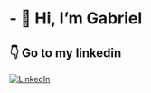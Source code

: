 # - 👋 Hi, I’m Gabriel 
## 👇 Go to my linkedin
[![LinkedIn](https://img.shields.io/badge/LinkedIn-0077B5?style=for-the-badge&logo=linkedin&logoColor=white)](https://www.linkedin.com/in/gabriel-rocha-de-oliveira-82043b243/)


<h1 align="center">
  <a href="#">
    <img src="https://readme-typing-svg.herokuapp.com/?lines=Hey,+There!+👋;I'm+Gabriel+Rocha;
  </a>
</h1>



